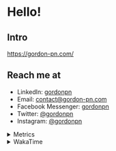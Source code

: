 # Hello!

## Intro

<https://gordon-pn.com/>

## Reach me at

- LinkedIn: [gordonpn](https://www.linkedin.com/in/gordonpn/)
- Email: [contact@gordon-pn.com](mailto:contact@gordon-pn.com)
- Facebook Messenger: [gordonpn](https://www.messenger.com/t/Gordonpn)
- Twitter: [@gordonpn](https://twitter.com/Gordonpn)
- Instagram: [@gordonpn](https://www.instagram.com/gordonpn/)

<details>
  <summary>Metrics</summary>

  <img align="center" src="https://github.com/gordonpn/gordonpn/blob/master/github-metrics.svg" alt="GitHub Metrics">

</details>

<details>
  <summary>WakaTime</summary>

  <!--START_SECTION:waka-->
📊 **This Week I Spent My Time On** 

```text
💬 Programming Languages: 
Other                    36 hrs 25 mins      ████████████████████████░   97.18 % 
Java                     30 mins             ░░░░░░░░░░░░░░░░░░░░░░░░░   01.36 % 
Ruby                     18 mins             ░░░░░░░░░░░░░░░░░░░░░░░░░   00.82 % 
JSON                     4 mins              ░░░░░░░░░░░░░░░░░░░░░░░░░   00.22 % 
Markdown                 2 mins              ░░░░░░░░░░░░░░░░░░░░░░░░░   00.12 % 

🔥 Editors: 
Chrome                   19 hrs 57 mins      █████████████░░░░░░░░░░░░   53.28 % 
Messages                 5 hrs 23 mins       ████░░░░░░░░░░░░░░░░░░░░░   14.39 % 
Firefox                  4 hrs 50 mins       ███░░░░░░░░░░░░░░░░░░░░░░   12.90 % 
Slack                    2 hrs 43 mins       ██░░░░░░░░░░░░░░░░░░░░░░░   07.28 % 
iTerm2                   1 hr 7 mins         █░░░░░░░░░░░░░░░░░░░░░░░░   02.98 % 
```


 Last Updated on 22/09/2025 10:27:20 UTC
<!--END_SECTION:waka-->
</details>
